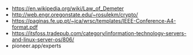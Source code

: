 - https://en.wikipedia.org/wiki/Law_of_Demeter
- http://web.engr.oregonstate.edu/~rosulekm/crypto/
- https://paginas.fe.up.pt/~jca/wrsc/templates/IEEE-Conference-A4-format.pdf
- https://itsfoss.tradepub.com/category/information-technology-servers-and-linux-server-os/806/
- pioneer.app/experts
